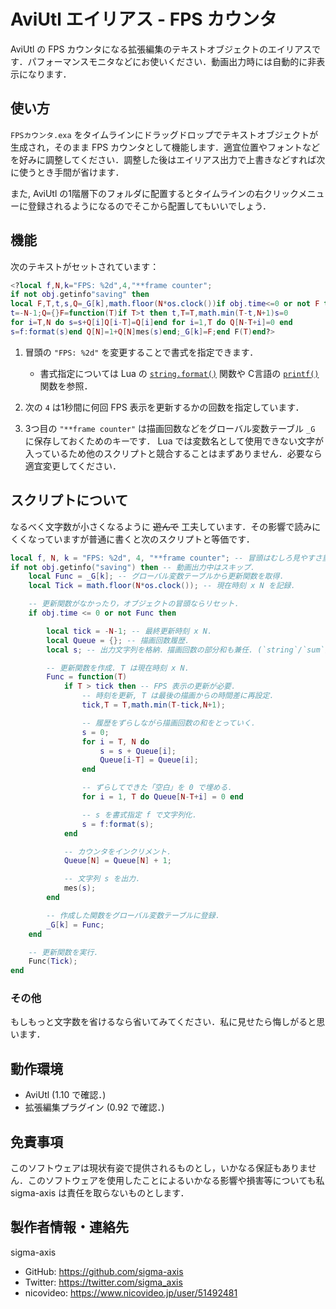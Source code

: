 # AviUtl エイリアス - FPS カウンタ
AviUtl の FPS カウンタになる拡張編集のテキストオブジェクトのエイリアスです．パフォーマンスモニタなどにお使いください．動画出力時には自動的に非表示になります．

##	使い方
`FPSカウンタ.exa` をタイムラインにドラッグドロップでテキストオブジェクトが生成され，そのまま FPS カウンタとして機能します．適宜位置やフォントなどを好みに調整してください．調整した後はエイリアス出力で上書きなどすれば次に使うとき手間が省けます．

また, AviUtl の1階層下のフォルダに配置するとタイムラインの右クリックメニューに登録されるようになるのでそこから配置してもいいでしょう．

##	機能
次のテキストがセットされています：

```lua
<?local f,N,k="FPS: %2d",4,"**frame counter";
if not obj.getinfo"saving" then
local F,T,t,s,Q=_G[k],math.floor(N*os.clock())if obj.time<=0 or not F then
t=-N-1;Q={}F=function(T)if T>t then t,T=T,math.min(T-t,N+1)s=0
for i=T,N do s=s+Q[i]Q[i-T]=Q[i]end for i=1,T do Q[N-T+i]=0 end
s=f:format(s)end Q[N]=1+Q[N]mes(s)end;_G[k]=F;end F(T)end?>
```

1.	冒頭の `"FPS: %2d"` を変更することで書式を指定できます．
	-	書式指定については Lua の [`string.format()`](https://www.lua.org/manual/5.1/manual.html#pdf-string.format) 関数や C言語の [`printf()`](https://learn.microsoft.com/ja-jp/cpp/c-runtime-library/format-specification-syntax-printf-and-wprintf-functions?view=msvc-170) 関数を参照．

1.	次の `4` は1秒間に何回 FPS 表示を更新するかの回数を指定しています．
1.	3つ目の `"**frame counter"` は描画回数などをグローバル変数テーブル `_G` に保存しておくためのキーです．
Lua では変数名として使用できない文字が入っているため他のスクリプトと競合することはまずありません．必要なら適宜変更してください．

##	スクリプトについて
なるべく文字数が小さくなるように ~~遊んで~~ 工夫しています．その影響で読みにくくなっていますが普通に書くと次のスクリプトと等価です．

```lua
local f, N, k = "FPS: %2d", 4, "**frame counter"; -- 冒頭はむしろ見やすさ重視．
if not obj.getinfo("saving") then -- 動画出力中はスキップ．
	local Func = _G[k]; -- グローバル変数テーブルから更新関数を取得．
	local Tick = math.floor(N*os.clock()); -- 現在時刻 x N を記録．

	-- 更新関数がなかったり，オブジェクトの冒頭ならリセット．
	if obj.time <= 0 or not Func then

		local tick = -N-1; -- 最終更新時刻 x N．
		local Queue = {}; -- 描画回数履歴．
		local s; -- 出力文字列を格納．描画回数の部分和も兼任. (`string`/`sum`)

		-- 更新関数を作成. T は現在時刻 x N.
		Func = function(T)
			if T > tick then -- FPS 表示の更新が必要．
				-- 時刻を更新, T は最後の描画からの時間差に再設定．
				tick,T = T,math.min(T-tick,N+1);

				-- 履歴をずらしながら描画回数の和をとっていく．
				s = 0; 
				for i = T, N do
					s = s + Queue[i];
					Queue[i-T] = Queue[i];
				end

				-- ずらしてできた「空白」を 0 で埋める．
				for i = 1, T do Queue[N-T+i] = 0 end

				-- s を書式指定 f で文字列化．
				s = f:format(s);
			end

			-- カウンタをインクリメント．
			Queue[N] = Queue[N] + 1;

			-- 文字列 s を出力．
			mes(s);
		end

		-- 作成した関数をグローバル変数テーブルに登録．
		_G[k] = Func;
	end

	-- 更新関数を実行．
	Func(Tick);
end
```

### その他
もしもっと文字数を省けるなら省いてみてください．私に見せたら悔しがると思います．

##	動作環境
-	AviUtl (1.10 で確認．)
-	拡張編集プラグイン (0.92 で確認．)

##	免責事項
このソフトウェアは現状有姿で提供されるものとし，いかなる保証もありません．このソフトウェアを使用したことによるいかなる影響や損害等についても私 sigma-axis は責任を取らないものとします．

##	製作者情報・連絡先
sigma-axis

-	GitHub: https://github.com/sigma-axis
-	Twitter: https://twitter.com/sigma_axis
-	nicovideo: https://www.nicovideo.jp/user/51492481
